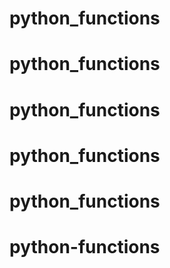 # python_functions
# python_functions
# python_functions
# python_functions
# python_functions
# python-functions
